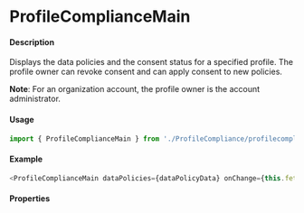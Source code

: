 # ProfileComplianceMain

#### Description

Displays the data policies and the consent status for a specified profile. The profile owner can revoke consent and can apply consent to new policies.

**Note**: For an organization account, the profile owner is the account administrator.

#### Usage

```js
import { ProfileComplianceMain } from './ProfileCompliance/profilecompliance.main';
```

#### Example

```js
<ProfileComplianceMain dataPolicies={dataPolicyData} onChange={this.fetchProfileData} />
```

#### Properties

<!-- PROPS -->
